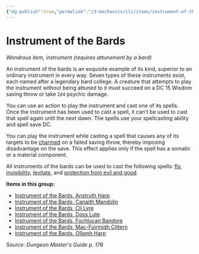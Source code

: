 ```yaml
---
{"dg-publish":true,"permalink":"/3-mechanics/cli/items/instrument-of-the-bards/","tags":["ttrpg-cli/compendium/src/5e/dmg","ttrpg-cli/item/attunement/required","ttrpg-cli/item/gear/instrument","ttrpg-cli/item/rarity/varies"]}
---
```


# Instrument of the Bards
*Wondrous item, instrument (requires attunement by a bard)*  



An instrument of the bards is an exquisite example of its kind, superior to an ordinary instrument in every way. Seven types of these instruments exist, each named after a legendary bard college. A creature that attempts to play the instrument without being attuned to it must succeed on a DC 15 Wisdom saving throw or take `2d4` psychic damage.

You can use an action to play the instrument and cast one of its spells. Once the instrument has been used to cast a spell, it can't be used to cast that spell again until the next dawn. The spells use your spellcasting ability and spell save DC.

You can play the instrument while casting a spell that causes any of its targets to be [charmed](3-Mechanics/CLI/rules/conditions.md#Charmed) on a failed saving throw, thereby imposing disadvantage on the save. This effect applies only if the spell has a somatic or a material component.

All instruments of the bards can be used to cast the following spells: [fly](3-Mechanics/CLI/spells/fly.md), [invisibility](3-Mechanics/CLI/spells/invisibility.md), [levitate](3-Mechanics/CLI/spells/levitate.md), and [protection from evil and good](3-Mechanics/CLI/spells/protection-from-evil-and-good.md).

**Items in this group:**

- [Instrument of the Bards, Anstruth Harp](3-Mechanics/CLI/items/instrument-of-the-bards-anstruth-harp.md)
- [Instrument of the Bards, Canaith Mandolin](3-Mechanics/CLI/items/instrument-of-the-bards-canaith-mandolin.md)
- [Instrument of the Bards, Cli Lyre](3-Mechanics/CLI/items/instrument-of-the-bards-cli-lyre.md)
- [Instrument of the Bards, Doss Lute](3-Mechanics/CLI/items/instrument-of-the-bards-doss-lute.md)
- [Instrument of the Bards, Fochlucan Bandore](3-Mechanics/CLI/items/instrument-of-the-bards-fochlucan-bandore.md)
- [Instrument of the Bards, Mac-Fuirmidh Cittern](3-Mechanics/CLI/items/instrument-of-the-bards-mac-fuirmidh-cittern.md)
- [Instrument of the Bards, Ollamh Harp](3-Mechanics/CLI/items/instrument-of-the-bards-ollamh-harp.md)

*Source: Dungeon Master's Guide p. 176*